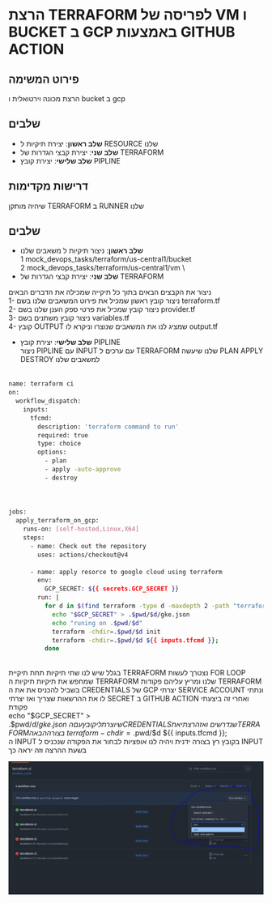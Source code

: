 # הרצת TERRAFORM  לפריסה של VM ו BUCKET ב GCP באמצעות GITHUB ACTION 
## פירוט המשימה
הרצת מכונה וירטואלית ו bucket ב gcp
## שלבים 

- **שלב ראשון**: יצירת תיקיות ל RESOURCE שלנו 
- **שלב שני**: יצירת קבצי הגדרות של TERRAFORM 
- **שלב שלישי**: יצירת קובץ PIPLINE 


## דרישות מקדימות
שיהיה מותקן TERRAFORM ב RUNNER שלנו 


## שלבים

- **שלב ראשון**:
ניצור תיקיות ל משאבים שלנו \
1 mock_devops_tasks/terraform/us-central1/bucket \
2 mock_devops_tasks/terraform/us-central1/vm \
- **שלב שני**: יצירת קבצי הגדרות של TERRAFORM 

ניצור את הקבצים הבאים בתוך כל תיקייה שמכילה את הדברים  הבאים \
   1- ניצור קובץ ראשון שמכיל את פירוט המשאבים שלנו בשם terraform.tf \
   2- ניצור קובץ שמכיל את פרטי ספק הענן שלנו בשם  provider.tf \
   3- ניצור קובץ משתנים בשם variables.tf \
   4- קובץ OUTPUT שמציג לנו את המשאבים שנוצרו וניקרא לו output.tf

- **שלב שלישי**: יצירת קובץ PIPLINE \
ניצור PIPLINE עם INPUT עם ערכים ל TERRAFORM שלנו שיעשה PLAN APPLY DESTROY למשאבים שלנו 

```bash
    
name: terraform ci 
on:
  workflow_dispatch:
    inputs:
      tfcmd:
        description: 'terraform command to run'
        required: true       
        type: choice
        options:
          - plan
          - apply -auto-approve 
          - destroy


  
jobs:
  apply_terraform_on_gcp:
    runs-on: [self-hosted,Linux,X64]
    steps:
      - name: Check out the repository
        uses: actions/checkout@v4
        
      - name: apply resorce to google cloud using terraform
        env:
          GCP_SECRET: ${{ secrets.GCP_SECRET }}
        run: | 
          for d in $(find terraform -type d -maxdepth 2 -path "terraform/*/*"); do
            echo "$GCP_SECRET" > .$pwd/$d/gke.json
            echo "runing on .$pwd/$d"
            terraform -chdir=.$pwd/$d init
            terraform -chdir=.$pwd/$d ${{ inputs.tfcmd }}; 
          done
       
```
בגלל שיש לנו שתי תיקיות תחת תיקיית TERRAFORM נצטרך לעשות FOR LOOP שמחפש את תיקיות תיקיות ה TERRAFORM שלנו ומריץ עליהם פקודות TERRAFORM \
בשביל להכניס את את ה CREDENTIALS של GCP יצרתי SERVICE ACCOUNT ונתתי לו את ההרשאות שצריך ואז יצרתי SECRET ב GITHUB ACTION ואחרי זה ביצעתי פקודת\
 echo "$GCP_SECRET" > .$pwd/$d/gke.json \
  שיוצרת לי קובץ עם ה CREDENTIALS שנדרשים\
ואז הרצתי את TERRAFORM בצורה הבאה \
terraform -chdir=.$pwd/$d ${{ inputs.tfcmd }}; \
ה INPUT בקובץ רץ בצורה ידנית ויהיה לנו אופציות לבחור את הפקודה שנכניס ל INPUT בשעת ההרצה וזה יראה כך 

![הרצת PIPLINE שלנו ](https://github.com/danielbachar11/phtoes/blob/main/kan-9/input.JPG)        








